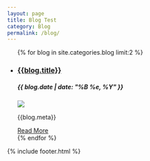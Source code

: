 ```yaml
---
layout: page
title: Blog Test
category: Blog
permalink: /blog/
---
```


<main>
    <ul class="blog_list">
        {% for blog in site.categories.blog limit:2 %}
            <li>
                <a href="{{site.baseurl}}{{blog.url}}">
                    <h3 class="violet_text">{{blog.title}}</h3>
                </a>
                <h5 class="blog_date">{{ blog.date | date: "%B %e, %Y" }}</h5>
                <a class="blog_image_sm" href="{{site.baseurl}}{{blog.url}}">
                    <img src="{{blog.image_sm}}" class="fade_in">
                </a>
                <br>
                <p>{{blog.meta}}</p>
                <a href="{{site.baseurl}}{{blog.url}}">Read More</a>
                <br>
            </li>
        {% endfor %}
    </ul>
    {% include footer.html %}
</main>